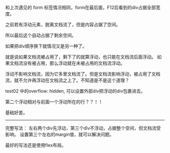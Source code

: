 
和上次遇见的 form 标签情况相同，form在最后面，F12后看到的div占据全部宽度。

之前若有浮动元素，脱离文档流了，但是内容占据了空间。

所以最后这个自动占据了剩余空间。

如果把div顺序换下就情况又是另一种了。

就是说如果文档流被占用了，剩下了的就算浮动，也只能在文档流后面浮动。
如果文档流没有被占用，那么浮动就在未被占用的文档流浮动。

浮动不影响文档流，因为它多里文档流了。但是文档流影响浮动，被占用了文档流，就不允许再浮动在文档流之上了。不知道是不是这个道理？

test02 中的overflow: hidden, 可以设置外部div把浮动的div包裹进去。

第二个浮动相对与前面一个浮动所在的行？？！！

基础好差。


---

完整写法：
左右两个div先浮动，第三个div不浮动，占据整个空间，但文档流受影响。
设置第三个左右的margin值，就可以解决问题。

最好的写法还是使用flex布局。